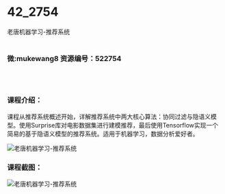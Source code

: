# 42_2754
老唐机器学习-推荐系统
<br/></br>
<h3>微:mukewang8 资源编号：522754</h3>
<br/></br>
<h3>课程介绍：</h3>
<p class="j-targetuser cintrocon">课程从<a title="查看与 推荐系统 相关的文章" target="_blank">推荐系统</a>概述开始，详解<a title="查看与 推荐系统 相关的文章" target="_blank">推荐系统</a>中两大核心算法：协同过滤与隐语义模型。使用Surprise库对电影数据集进行建模推荐，最后使用Tensorflow实现一个简易的基于隐语义模型的推荐系统。适用于机器学习，数据分析爱好者。</p>
<p><img src="https://www.ko996.com/wp-content/uploads/img/2018/06/2-9.png" alt="老唐机器学习-推荐系统"></p>
<div class="info-desc">
<h3>课程截图：</h3>
<p><img src="https://www.ko996.com/wp-content/uploads/img/2018/06/3-9.png" alt="老唐机器学习-推荐系统"></p>


			
</div>
